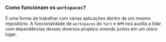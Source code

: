 ### Como funcionam os `workspaces`?

É uma forma de trabalhar com várias aplicações dentro de um mesmo repositório. A funcionalidade de `workspaces` do `Yarn` e `NPM` nos auxilia a lidar com dependências desses diversos projetos vivendo juntos em um único lugar.